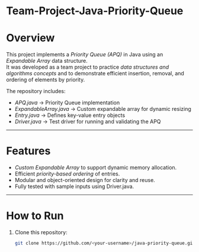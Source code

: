 # Team-Project-Java-Priority-Queue


# Overview
This project implements a *Priority Queue (APQ)* in Java using an *Expandable Array* data structure.  
It was developed as a team project to practice *data structures and algorithms concepts* and to demonstrate efficient insertion, removal, and ordering of elements by priority.

The repository includes:
- *APQ.java* → Priority Queue implementation  
- *ExpandableArray.java* → Custom expandable array for dynamic resizing  
- *Entry.java* → Defines key-value entry objects  
- *Driver.java* → Test driver for running and validating the APQ  

---

# Features
- *Custom Expandable Array* to support dynamic memory allocation.  
- Efficient *priority-based ordering* of entries.  
- Modular and object-oriented design for clarity and reuse.  
- Fully tested with sample inputs using Driver.java.  

---

# How to Run
1. Clone this repository:
   ```bash
   git clone https://github.com/<your-username>/java-priority-queue.git
